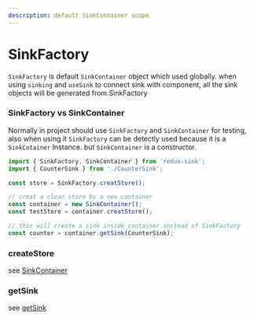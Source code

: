 ```yaml
---
description: default SinkContainer scope
---
```


# SinkFactory

`SinkFactory` is default `SinkContainer` object which used globally. when using `sinking` and `useSink` to connect sink with component, all the sink objects will be generated from SinkFactory

### SinkFactory vs SinkContainer

Normally in project should use `SinkFactory` and `SinkContainer` for testing, also when using it `SinkFactory` can be detectly used because it is a `SinkCotainer` Instance. but `SinkContainer` is a constructor.

```javascript
import { SinkFactory, SinkContainer } from 'redux-sink';
import { CounterSink } from './CounterSink';

const store = SinkFactory.creatStore();

// creat a clean store by a new container
const container = new SinkContainer();
const testStore = container.creatStore();

// this will create a sink inside container instead of SinkFactory
const counter = container.getSink(CounterSink);
```

### createStore

see [SinkContainer](sinkcontainer.md#createstore)

### getSink

see [getSink](sinkcontainer.md#getsink)

